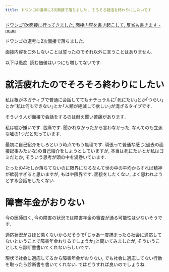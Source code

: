 ```yaml
---
title: ドワンゴの選考に2次面接で落ちました, そろそろ就活を終わりにしたいです
---
```


[ドワンゴ1次面接に行ってきました, 面接内容を書き起こして, 反省も書きます - ncaq](https://www.ncaq.net/2017/04/12/)

ドワンゴの選考に2次面接で落ちました.

面接内容を口外しないことは誓ったのでそれ以外に言うことはありません.

以下は愚痴.
読む価値はいつにも増してないです.

# 就活疲れたのでそろそろ終わりにしたい

私は根がネガティブで普通に会話しててもナチュラルに｢死にたい｣とか｢つらい｣とか｢私は何もできない｣とか｢人類が絶滅して欲しい｣が混ざるタイプです.

そういう人が面接で会話をするのは耐え難い苦痛があります.

私は嘘が嫌いです.
苦痛です.
聞かれなかったから言わなかった,
なんてのも立派な嘘の1つだと思っています.

最初に自己紹介をしろという時点でもう無理です.
頑張って普通な感じ(過去の面接記事みたいな)の自己紹介をしようとしていますが,
本当は死にたいとか私はゴミだとか,
そういう思考が頭の中を渦巻いています.

たったの4社しか落ちてないのに限界になるなんて世の中の平均からすれば精神が軟弱すぎると思いますが,
もはや限界です.
面接をしたくない,
よく思われようとする会話をしたくない.

# 障害年金がおりない

今の医師曰く,
今の障害の状況では障害年金の審査が通る可能性は少ないそうです.

適応状況がさほど悪くないからだそうで｢じゃあ一度捕まったら社会に適応してないということで障害年金おりるでしょうか｣と聞いてみましたが,
そういうことしたら診断書書いてくれないらしいです.

現状で社会に適応してるから障害年金がおりない,
でも社会に適応してない行動を取ったら診断書を書いてくれない.
ではどうすれば良いのでしょうね.
